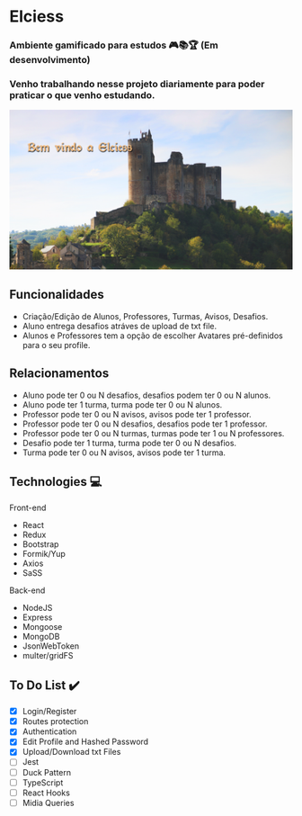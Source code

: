 # Elciess 
### Ambiente gamificado para estudos :video_game::books::trophy: (Em desenvolvimento)

### Venho trabalhando nesse projeto diariamente para poder praticar o que venho estudando.

![alt text](https://github.com/lucasfloripa/Elciess/blob/master/frontend/src/assets/images/castelo.png?raw=true)

## Funcionalidades
  - Criação/Edição de Alunos, Professores, Turmas, Avisos, Desafios.
  - Aluno entrega desafios atráves de upload de txt file.
  - Alunos e Professores tem a opção de escolher Avatares pré-definidos para o seu profile.
  
## Relacionamentos  
  - Aluno pode ter 0 ou N desafios, desafios podem ter 0 ou N alunos.
  - Aluno pode ter 1 turma, turma pode ter 0 ou N alunos.
  - Professor pode ter 0 ou N avisos, avisos pode ter 1 professor.
  - Professor pode ter 0 ou N desafios, desafios pode ter 1 professor.
  - Professor pode ter 0 ou N turmas, turmas pode ter 1 ou N professores.
  - Desafio pode ter 1 turma, turma pode ter 0 ou N desafios.
  - Turma pode ter 0 ou N avisos, avisos pode ter 1 turma.

## Technologies :computer:
Front-end
  - React
  - Redux
  - Bootstrap
  - Formik/Yup
  - Axios
  - SaSS
   
Back-end
  - NodeJS
  - Express
  - Mongoose
  - MongoDB
  - JsonWebToken
  - multer/gridFS

## To Do List :heavy_check_mark:
- [x] Login/Register
- [x] Routes protection
- [x] Authentication
- [x] Edit Profile and Hashed Password
- [x] Upload/Download txt Files
- [ ] Jest
- [ ] Duck Pattern
- [ ] TypeScript
- [ ] React Hooks
- [ ] Midia Queries
